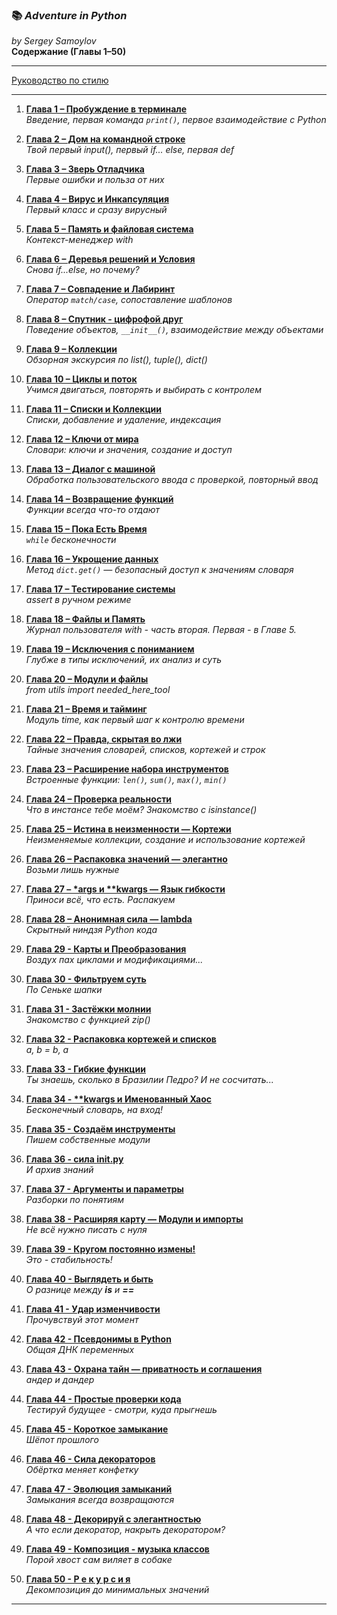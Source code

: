 ### 📚 *Adventure in Python*
*by Sergey Samoylov*  
**Содержание (Главы 1–50)**  

---

[Руководство по стилю](style_guide.md)

---

1. [**Глава 1 – Пробуждение в терминале**](Chapter_01.md)  
   *Введение, первая команда `print()`, первое взаимодействие с Python*

2. [**Глава 2 – Дом на командной строке**](Chapter_02.md)  
   *Твой первый input(), первый if... else, первая def*

3. [**Глава 3 – Зверь Отладчика**](Chapter_03.md)  
   *Первые ошибки и польза от них*

4. [**Глава 4 – Вирус и Инкапсуляция**](Chapter_04.md)  
   *Первый класс и сразу вирусный*

5. [**Глава 5 – Память и файловая система**](Chapter_05.md)  
   *Контекст-менеджер with*

6. [**Глава 6 – Деревья решений и Условия**](Chapter_06.md)  
   *Снова if...else, но почему?*

7. [**Глава 7 – Совпадение и Лабиринт**](Chapter_07.md)  
   *Оператор `match/case`, сопоставление шаблонов*

8. [**Глава 8 – Спутник - цифрофой друг**](Chapter_08.md)  
   *Поведение объектов, `__init__()`, взаимодействие между объектами*

9. [**Глава 9 – Коллекции**](Chapter_09.md)  
   *Обзорная экскурсия по list(), tuple(), dict()*

10. [**Глава 10 – Циклы и поток**](Chapter_10.md)  
    *Учимся двигаться, повторять и выбирать с контролем*

11. [**Глава 11 – Списки и Коллекции**](Chapter_11.md)  
    *Списки, добавление и удаление, индексация*

12. [**Глава 12 – Ключи от мира**](Chapter_12.md)  
    *Словари: ключи и значения, создание и доступ*

13. [**Глава 13 – Диалог с машиной**](Chapter_13.md)  
    *Обработка пользовательского ввода с проверкой, повторный ввод*

14. [**Глава 14 – Возвращение функций**](Chapter_14.md)  
    *Функции всегда что-то отдают*

15. [**Глава 15 – Пока Есть Время**](Chapter_15.md)  
    *`while` бесконечности*

16. [**Глава 16 – Укрощение данных**](Chapter_16.md)  
    *Метод `dict.get()` — безопасный доступ к значениям словаря*

17. [**Глава 17 – Тестирование системы**](Chapter_17.md)  
    *assert в ручном режиме*

18. [**Глава 18 – Файлы и Память**](Chapter_18.md)  
    *Журнал пользователя with - часть вторая. Первая - в Главе 5.*

19. [**Глава 19 – Исключения с пониманием**](Chapter_19.md)  
    *Глубже в типы исключений, их анализ и суть*

20. [**Глава 20 – Модули и файлы**](Chapter_20.md)  
    *from utils import needed_here_tool*

21. [**Глава 21 – Время и тайминг**](Chapter_21.md)  
    *Модуль time, как первый шаг к контролю времени*

22. [**Глава 22 – Правда, скрытая во лжи**](Chapter_22.md)  
    *Тайные значения словарей, списков, кортежей и строк*

23. [**Глава 23 – Расширение набора инструментов**](Chapter_23.md)  
    *Встроенные функции: `len()`, `sum()`, `max()`, `min()`*

24. [**Глава 24 – Проверка реальности**](Chapter_24.md)  
    *Что в инстансе тебе моём? Знакомство с isinstance()*

25. [**Глава 25 – Истина в неизменности — Кортежи**](Chapter_25.md)  
    *Неизменяемые коллекции, создание и использование кортежей*

26. [**Глава 26 – Распаковка значений — элегантно**](Chapter_26.md)  
    *Возьми лишь нужные*

27. [**Глава 27 – \*args и \*\*kwargs — Язык гибкости**](Chapter_27.md)  
    *Приноси всё, что есть. Распакуем*

28. [**Глава 28 – Анонимная сила — lambda**](Chapter_28.md)  
    *Скрытный ниндзя Python кода*

29. [**Глава 29 - Карты и Преобразования**](Chapter_29.md)  
    *Воздух пах циклами и модификациями...*

30. [**Глава 30 - Фильтруем суть**](Chapter_30.md)  
    *По Сеньке шапки*

31. [**Глава 31 - Застёжки молнии**](Chapter_31.md)  
    *Знакомство с функцией zip()*

32. [**Глава 32 - Распаковка кортежей и списков**](Chapter_32.md)    
    *a, b = b, a*

33. [**Глава 33 - Гибкие функции**](Chapter_33.md)  
    *Ты знаешь, сколько в Бразилии Педро? И не сосчитать...*

34. [**Глава 34 - \*\*kwargs и Именованный Хаос**](Chapter_34.md)  
    *Бесконечный словарь, на вход!*
    
35. [**Глава 35 - Создаём инструменты**](Chapter_35.md)  
    *Пишем собственные модули*
    
36. [**Глава 36 - сила __init__.py**](Chapter_36.md)  
    *И архив знаний*
    
37. [**Глава 37 - Аргументы и параметры**](Chapter_37.md)  
    *Разборки по понятиям*
    
38. [**Глава 38 - Расширяя карту — Модули и импорты**](Chapter_38.md)  
    *Не всё нужно писать с нуля*
    
39. [**Глава 39 - Кругом постоянно измены!**](Chapter_39.md)  
    *Это - стабильность!*
    
40. [**Глава 40 - Выглядеть и быть**](Chapter_40.md)  
    *О разнице между **is** и **==***
    
41. [**Глава 41 - Удар изменчивости**](Chapter_41.md)  
    *Прочувствуй этот момент*
    
42. [**Глава 42 - Псевдонимы в Python**](Chapter_42.md)  
    *Общая ДНК переменных*
    
43. [**Глава 43 - Охрана тайн — приватность и соглашения**](Chapter_43.md)  
    *андер и дандер*
    
44. [**Глава 44 - Простые проверки кода**](Chapter_44.md)  
    *Тестируй будущее - смотри, куда прыгнешь*
    
45. [**Глава 45 - Короткое замыкание**](Chapter_45.md)  
    *Шёпот прошлого*
    
46. [**Глава 46 - Сила декораторов**](Chapter_46.md)  
    *Обёртка меняет конфетку*
    
47. [**Глава 47 - Эволюция замыканий**](Chapter_47.md)  
    *Замыкания всегда возвращаются*
    
48. [**Глава 48 - Декорируй с элегантностью**](Chapter_48.md)  
    *А что если декоратор, накрыть декоратором?*
    
49. [**Глава 49 - Композиция - музыка классов**](Chapter_49.md)  
    *Порой хвост сам виляет в собаке*
    
50. [**Глава 50 - Р е к у р с и я**](Chapter_50.md)  
    *Декомпозиция до минимальных значений*

---
